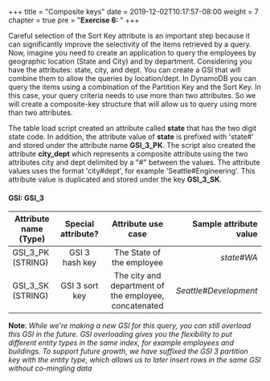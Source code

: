 +++
title = "Composite keys"
date = 2019-12-02T10:17:57-08:00
weight = 7
chapter = true
pre = "<b>Exercise 6: </b>"
+++


Careful selection of the Sort Key attribute is an important step because it can significantly improve the selectivity of the items retrieved by a query. Now, imagine you need to create an application to query the employees by geographic location (State and City) and by department. Considering you have the attributes: state, city, and dept. You can create a GSI that will combine them to allow the queries by location/dept. In DynamoDB you can query the items using a combination of the Partition Key and the Sort Key. In this case, your query criteria needs to use more than two attributes. So we will create a composite-key structure that will allow us to query using more than two attributes.

The table load script created an attribute called **state** that has the two digit state code. In addition, the attribute value of **state** is prefixed with 'state#' and stored under the attribute name **GSI_3_PK**. The script also created the attribute **city_dept** which represents a composite attribute using the two attributes city and dept delimited by a "#" between the values. The attribute values uses the format 'city#dept', for example 'Seattle#Engineering'. This attribute value is duplicated and stored under the key **GSI_3_SK**.

#### GSI: GSI_3

| Attribute name (Type)        | Special attribute?           | Attribute use case          | Sample attribute value  |
| ------------- |:-------------:|:-------------:| -----:|
| GSI_3_PK (STRING)      | GSI 3 hash key | The State of the employee  | *state#WA*  |
| GSI_3_SK (STRING)      | GSI 3 sort key | The city and department of the employee, concatenated  | *Seattle#Development*  |


**Note**: *While we're making a new GSI for this query, you can still overload this GSI in the future. GSI overloading gives you the flexibility to put different entity types in the same index, for example employees and buildings. To support future growth, we have suffixed the GSI 3 partition key with the entity type, which allows us to later insert rows in the same GSI without co-mingling data*
